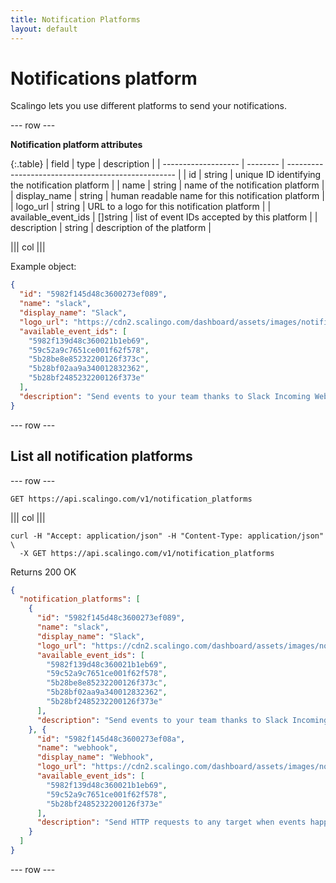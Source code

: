 ```yaml
---
title: Notification Platforms
layout: default
---
```


# Notifications platform

Scalingo lets you use different platforms to send your notifications.

--- row ---

**Notification platform attributes**

{:.table}
| field               | type     | description                                        |
| ------------------- | -------- | -------------------------------------------------- |
| id                  | string   | unique ID identifying the notification platform    |
| name                | string   | name of the notification platform                  |
| display_name        | string   | human readable name for this notification platform |
| logo_url            | string   | URL to a logo for this notification platform       |
| available_event_ids | []string | list of event IDs accepted by this platform        |
| description         | string   | description of the platform                        |

||| col |||

Example object:

```json
{
  "id": "5982f145d48c3600273ef089",
  "name": "slack",
  "display_name": "Slack",
  "logo_url": "https://cdn2.scalingo.com/dashboard/assets/images/notification/slack-831fd1b21576dbb3e0037b7211ecfd93.svg",
  "available_event_ids": [
    "5982f139d48c360021b1eb69",
    "59c52a9c7651ce001f62f578",
    "5b28be8e85232200126f373c",
    "5b28bf02aa9a340012832362",
    "5b28bf2485232200126f373e"
  ],
  "description": "Send events to your team thanks to Slack Incoming WebHooks."
}
```

--- row ---

## List all notification platforms

--- row ---

`GET https://api.scalingo.com/v1/notification_platforms`

||| col |||

```shell
curl -H "Accept: application/json" -H "Content-Type: application/json" \
  -X GET https://api.scalingo.com/v1/notification_platforms
```

Returns 200 OK

```json
{
  "notification_platforms": [
    {
      "id": "5982f145d48c3600273ef089",
      "name": "slack",
      "display_name": "Slack",
      "logo_url": "https://cdn2.scalingo.com/dashboard/assets/images/notification/slack-831fd1b21576dbb3e0037b7211ecfd93.svg",
      "available_event_ids": [
        "5982f139d48c360021b1eb69",
        "59c52a9c7651ce001f62f578",
        "5b28be8e85232200126f373c",
        "5b28bf02aa9a340012832362",
        "5b28bf2485232200126f373e"
      ],
      "description": "Send events to your team thanks to Slack Incoming WebHooks."
    }, {
      "id": "5982f145d48c3600273ef08a",
      "name": "webhook",
      "display_name": "Webhook",
      "logo_url": "https://cdn2.scalingo.com/dashboard/assets/images/notification/webhook-1f16734c1d9b61dff4460d067ab980ec.svg",
      "available_event_ids": [
        "5982f139d48c360021b1eb69",
        "59c52a9c7651ce001f62f578",
        "5b28bf2485232200126f373e"
      ],
      "description": "Send HTTP requests to any target when events happen."
    }
  ]
}
```

--- row ---

